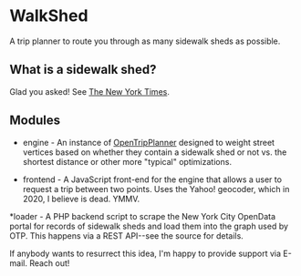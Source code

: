 # WalkShed

A trip planner to route you through as many sidewalk sheds as possible.

## What is a sidewalk shed? 

Glad you asked! See [The New York Times](https://www.nytimes.com/2018/06/14/realestate/sidewalk-construction-sheds-daily-count.html).


## Modules

* engine - An instance of [OpenTripPlanner](https://github.com/opentripplanner/OpenTripPlanner) designed to weight street vertices based on whether they contain a sidewalk shed or not vs. the shortest distance or other more "typical" optimizations. 

* frontend - A JavaScript front-end for the engine that allows a user to request a trip between two points. Uses the Yahoo! geocoder, which in 2020, I believe is dead. YMMV. 

*loader - A PHP backend script to scrape the New York City OpenData portal for records of sidewalk sheds and load them into the graph used by OTP. This happens via a REST API--see the source for details.

If anybody wants to resurrect this idea, I'm happy to provide support via E-mail. Reach out! 
